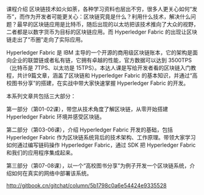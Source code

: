 课程介绍
区块链技术如火如荼，各种学习资料也层出不穷，很多人更关心如何“发币”，而作为开发者可能更关心：区块链究竟是什么？利用什么技术，解决什么问题？最早的区块链应用是比特币，随后出现的以太坊把该技术推向了大众的视野，二者都是以数字货币为目标的区块链应用。而 Hyperledger Fabric 的出现让区块链走出了“币圈”走向了实际应用。

Hyperledger Fabric 是 IBM 主导的一个开源的商用级区块链账本，它的架构是面向企业的联盟链或者私有链，它拥有卓越的性能，官方数据可以达到 3500TPS（比特币是 7TPS、以太坊是 15TPS）。本达人课是写给开发者看的区块链入门教程，共计9篇文章，涵盖了区块链和 Hyperledger Fabric 的基本知识，并通过“高校图书分享”的搭建，在实战中带大家快速掌握 Hyperledger Fabric 的开发。

本系列文章共包括三大部分：

第一部分（第01-02课），带您从技术角度了解区块链，从零开始搭建 Hyperledger Fabric 环境并感受区块链。

第二部分（第03-06课），介绍 Hyperledger Fabric 开发的基础，包括 Hyperledger Fabric 作为区块链系统背后的技术架构、工作原理。带领大家学习如何通过编写链码操作 Hyperledger Fabric，通过 SDK 把 Hyperledger Fabric 和我们的应用程序集成起来。

第三部分（第07-08课），以一个“高校图书分享”为例子开发一个区块链系统，介绍如何在真实的网络中部署该系统。


http://gitbook.cn/gitchat/column/5b1798c0a6e54424e9335528
